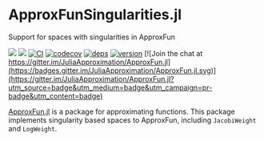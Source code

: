 # ApproxFunSingularities.jl
Support for spaces with singularities in ApproxFun

[![](https://img.shields.io/badge/docs-stable-blue.svg)](https://JuliaApproximation.github.io/ApproxFun.jl/stable)
[![](https://img.shields.io/badge/docs-latest-blue.svg)](https://JuliaApproximation.github.io/ApproxFun.jl/latest)
[![CI](https://github.com/JuliaApproximation/ApproxFunSingularities.jl/actions/workflows/ci.yml/badge.svg)](https://github.com/JuliaApproximation/ApproxFunSingularities.jl/actions/workflows/ci.yml)
[![codecov](https://codecov.io/gh/JuliaApproximation/ApproxFunSingularities.jl/branch/master/graph/badge.svg)](https://codecov.io/gh/JuliaApproximation/ApproxFunSingularities.jl)
[![deps](https://juliahub.com/docs/ApproxFunSingularities/deps.svg)](https://juliahub.com/ui/Packages/ApproxFunSingularities/43LpP?t=2)
[![version](https://juliahub.com/docs/ApproxFunSingularities/version.svg)](https://juliahub.com/ui/Packages/ApproxFunSingularities/43LpP)
[![Join the chat at https://gitter.im/JuliaApproximation/ApproxFun.jl](https://badges.gitter.im/JuliaApproximation/ApproxFun.jl.svg)](https://gitter.im/JuliaApproximation/ApproxFun.jl?utm_source=badge&utm_medium=badge&utm_campaign=pr-badge&utm_content=badge)



[ApproxFun.jl](https://github.com/JuliaApproximation/ApproxFun.jl) is a package for approximating functions. This package implements singularity based spaces to ApproxFun, including `JacobiWeight` and `LogWeight`.
